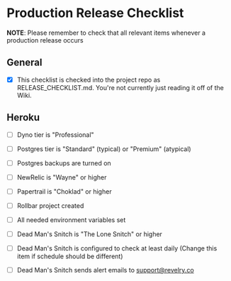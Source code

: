 # Production Release Checklist

**NOTE**: Please remember to check that all relevant items whenever a production release occurs

## General

* [x] This checklist is checked into the project repo as RELEASE_CHECKLIST.md. You're not currently just reading it off of the Wiki.

## Heroku

* [ ] Dyno tier is "Professional"
* [ ] Postgres tier is "Standard" (typical) or "Premium" (atypical)
* [ ] Postgres backups are turned on
* [ ] NewRelic is "Wayne" or higher
* [ ] Papertrail is "Choklad" or higher
* [ ] Rollbar project created
* [ ] All needed environment variables set
* [ ] Dead Man's Snitch is "The Lone Snitch" or higher
* [ ] Dead Man's Snitch is configured to check at least daily (Change this item if schedule should be different)
* [ ] Dead Man's Snitch sends alert emails to support@revelry.co

